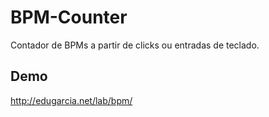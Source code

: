 # BPM-Counter
Contador de BPMs a partir de clicks ou entradas de teclado.

## Demo
http://edugarcia.net/lab/bpm/
